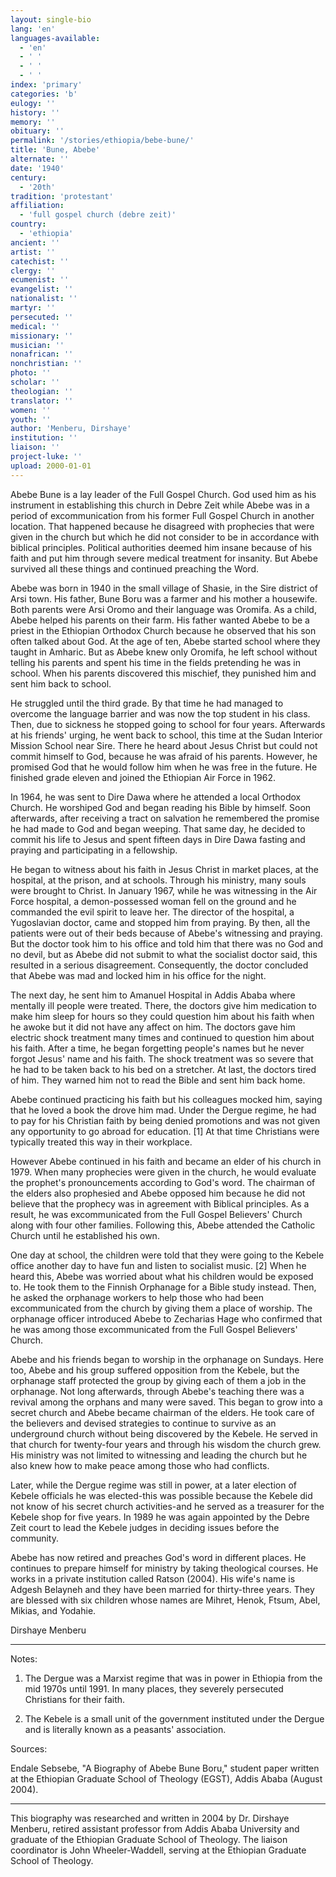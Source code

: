 ```yaml
---
layout: single-bio
lang: 'en'
languages-available:
  - 'en'
  - ' '
  - ' '
  - ' '
index: 'primary'
categories: 'b'
eulogy: ''
history: ''
memory: ''
obituary: ''
permalink: '/stories/ethiopia/bebe-bune/'
title: 'Bune, Abebe'
alternate: ''
date: '1940'
century:
  - '20th'
tradition: 'protestant'
affiliation:
  - 'full gospel church (debre zeit)'
country:
  - 'ethiopia'
ancient: ''
artist: ''
catechist: ''
clergy: ''
ecumenist: ''
evangelist: ''
nationalist: ''
martyr: ''
persecuted: ''
medical: ''
missionary: ''
musician: ''
nonafrican: ''
nonchristian: ''
photo: ''
scholar: ''
theologian: ''
translator: ''
women: ''
youth: ''
author: 'Menberu, Dirshaye'
institution: ''
liaison: ''
project-luke: ''
upload: 2000-01-01
---
```



Abebe Bune is a lay leader of the Full Gospel Church. God used him as his instrument in establishing this church in Debre Zeit while Abebe was in a period of excommunication from his former Full Gospel Church in another location. That happened because he disagreed with prophecies that were given in the church but which he did not consider to be in accordance with biblical principles. Political authorities deemed him insane because of his faith and put him through severe medical treatment for insanity. But Abebe survived all these things and continued preaching the Word.

Abebe was born in 1940 in the small village of Shasie, in the Sire district of Arsi town. His father, Bune Boru was a farmer and his mother a housewife. Both parents were Arsi Oromo and their language was Oromifa. As a child, Abebe helped his parents on their farm. His father wanted Abebe to be a priest in the Ethiopian Orthodox Church because he observed that his son often talked about God. At the age of ten, Abebe started school where they taught in Amharic. But as Abebe knew only Oromifa, he left school without telling his parents and spent his time in the fields pretending he was in school. When his parents discovered this mischief, they punished him and sent him back to school.

He struggled until the third grade. By that time he had managed to overcome the language barrier and was now the top student in his class. Then, due to sickness he stopped going to school for four years. Afterwards at his friends' urging, he went back to school, this time at the Sudan Interior Mission School near Sire. There he heard about Jesus Christ but could not commit himself to God, because he was afraid of his parents. However, he promised God that he would follow him when he was free in the future. He finished grade eleven and joined the Ethiopian Air Force in 1962.

In 1964, he was sent to Dire Dawa where he attended a local Orthodox Church. He worshiped God and began reading his Bible by himself. Soon afterwards, after receiving a tract on salvation he remembered the promise he had made to God and began weeping. That same day, he decided to commit his life to Jesus and spent fifteen days in Dire Dawa fasting and praying and participating in a fellowship.

He began to witness about his faith in Jesus Christ in market places, at the hospital, at the prison, and at schools. Through his ministry, many souls were brought to Christ. In January 1967, while he was witnessing in the Air Force hospital, a demon-possessed woman fell on the ground and he commanded the evil spirit to leave her. The director of the hospital, a Yugoslavian doctor, came and stopped him from praying. By then, all the patients were out of their beds because of Abebe's witnessing and praying. But the doctor took him to his office and told him that there was no God and no devil, but as Abebe did not submit to what the socialist doctor said, this resulted in a serious disagreement. Consequently, the doctor concluded that Abebe was mad and locked him in his office for the night.

The next day, he sent him to Amanuel Hospital in Addis Ababa where mentally ill people were treated. There, the doctors give him medication to make him sleep for hours so they could question him about his faith when he awoke but it did not have any affect on him. The doctors gave him electric shock treatment many times and continued to question him about his faith. After a time, he began forgetting people's names but he never forgot Jesus' name and his faith. The shock treatment was so severe that he had to be taken back to his bed on a stretcher. At last, the doctors tired of him. They warned him not to read the Bible and sent him back home.

Abebe continued practicing his faith but his colleagues mocked him, saying that he loved a book the drove him mad. Under the Dergue regime, he had to pay for his Christian faith by being denied promotions and was not given any opportunity to go abroad for education. [1] At that time Christians were typically treated this way in their workplace.

However Abebe continued in his faith and became an elder of his church in 1979. When many prophecies were given in the church, he would evaluate the prophet's pronouncements according to God's word. The chairman of the elders also prophesied and Abebe opposed him because he did not believe that the prophecy was in agreement with Biblical principles. As a result, he was excommunicated from the Full Gospel Believers' Church along with four other families. Following this, Abebe attended the Catholic Church until he established his own.

One day at school, the children were told that they were going to the Kebele office another day to have fun and listen to socialist music. [2] When he heard this, Abebe was worried about what his children would be exposed to. He took them to the Finnish Orphanage for a Bible study instead. Then, he asked the orphanage workers to help those who had been excommunicated from the church by giving them a place of worship. The orphanage officer introduced Abebe to Zecharias Hage who confirmed that he was among those excommunicated from the Full Gospel Believers' Church.

Abebe and his friends began to worship in the orphanage on Sundays. Here too, Abebe and his group suffered opposition from the Kebele, but the orphanage staff protected the group by giving each of them a job in the orphanage. Not long afterwards, through Abebe's teaching there was a revival among the orphans and many were saved. This began to grow into a secret church and Abebe became chairman of the elders. He took care of the believers and devised strategies to continue to survive as an underground church without being discovered by the Kebele. He served in that church for twenty-four years and through his wisdom the church grew. His ministry was not limited to witnessing and leading the church but he also knew how to make peace among those who had conflicts.

Later, while the Dergue regime was still in power, at a later election of Kebele officials he was elected-this was possible because the Kebele did not know of his secret church activities-and he served as a treasurer for the Kebele shop for five years.  In 1989 he was again appointed by the Debre Zeit court to lead the Kebele judges in deciding issues before the community.

Abebe has now retired and preaches God's word in different places. He continues to prepare himself for ministry by taking theological courses. He works in a private institution called Ratson (2004). His wife's name is Adgesh Belayneh and they have been married for thirty-three years. They are blessed with six children whose names are Mihret, Henok, Ftsum, Abel, Mikias, and Yodahie.

Dirshaye Menberu

---

Notes:

1. The Dergue was a Marxist regime that was in power in Ethiopia from the mid 1970s until 1991. In many places, they severely persecuted Christians for their faith.

2. The Kebele is a small unit of the government instituted under the Dergue and is literally known as a peasants' association.

Sources:

Endale Sebsebe, "A Biography of Abebe Bune Boru," student paper written at the Ethiopian Graduate School of Theology (EGST), Addis Ababa (August 2004).

---

This biography was researched and written in 2004 by Dr. Dirshaye Menberu, retired assistant professor from Addis Ababa University and graduate of the Ethiopian Graduate School of Theology. The liaison coordinator is John Wheeler-Waddell, serving at the Ethiopian Graduate School of Theology.